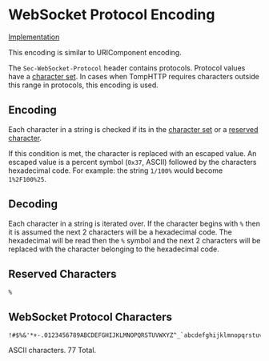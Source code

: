 # WebSocket Protocol Encoding

[Implementation](https://github.com/tomphttp/specifications/blob/master/encodeProtocol.js)

This encoding is similar to URIComponent encoding.

The `Sec-WebSocket-Protocol` header contains protocols. Protocol values have a [character set](#websocket-protocol-characters). In cases when TompHTTP requires characters outside this range in protocols, this encoding is used.

## Encoding

Each character in a string is checked if its in the [character set](#websocket-protocol-characters) or a [reserved character](#reserved-characters).

If this condition is met, the character is replaced with an escaped value. An escaped value is a percent symbol (`0x37`, ASCII) followed by the characters hexadecimal code. For example: the string `1/100%` would become `1%2F100%25`.

## Decoding

Each character in a string is iterated over. If the character begins with `%` then it is assumed the next 2 characters will be a hexadecimal code. The hexadecimal will be read then the `%` symbol and the next 2 characters will be replaced with the character belonging to the hexadecimal code.

## Reserved Characters

`%`

## WebSocket Protocol Characters

```
!#$%&'*+-.0123456789ABCDEFGHIJKLMNOPQRSTUVWXYZ^_`abcdefghijklmnopqrstuvwxyz|~
```

ASCII characters. 77 Total.
